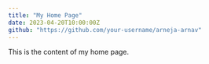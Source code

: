 ```yaml
---
title: "My Home Page"
date: 2023-04-20T10:00:00Z
github: "https://github.com/your-username/arneja-arnav"
---
```


This is the content of my home page.

